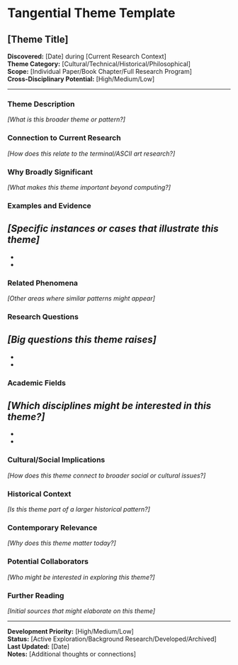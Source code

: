 # Tangential Theme Template

## [Theme Title]

**Discovered:** [Date] during [Current Research Context]  
**Theme Category:** [Cultural/Technical/Historical/Philosophical]  
**Scope:** [Individual Paper/Book Chapter/Full Research Program]  
**Cross-Disciplinary Potential:** [High/Medium/Low]

---

### Theme Description
*[What is this broader theme or pattern?]*

### Connection to Current Research
*[How does this relate to the terminal/ASCII art research?]*

### Why Broadly Significant
*[What makes this theme important beyond computing?]*

### Examples and Evidence
*[Specific instances or cases that illustrate this theme]*
- 
- 
- 

### Related Phenomena
*[Other areas where similar patterns might appear]*

### Research Questions
*[Big questions this theme raises]*
- 
- 
- 

### Academic Fields
*[Which disciplines might be interested in this theme?]*
- 
- 
- 

### Cultural/Social Implications
*[How does this theme connect to broader social or cultural issues?]*

### Historical Context
*[Is this theme part of a larger historical pattern?]*

### Contemporary Relevance
*[Why does this theme matter today?]*

### Potential Collaborators
*[Who might be interested in exploring this theme?]*

### Further Reading
*[Initial sources that might elaborate on this theme]*

---

**Development Priority:** [High/Medium/Low]  
**Status:** [Active Exploration/Background Research/Developed/Archived]  
**Last Updated:** [Date]  
**Notes:** [Additional thoughts or connections]